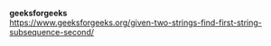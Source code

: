 **geeksforgeeks**
<br/>
https://www.geeksforgeeks.org/given-two-strings-find-first-string-subsequence-second/
